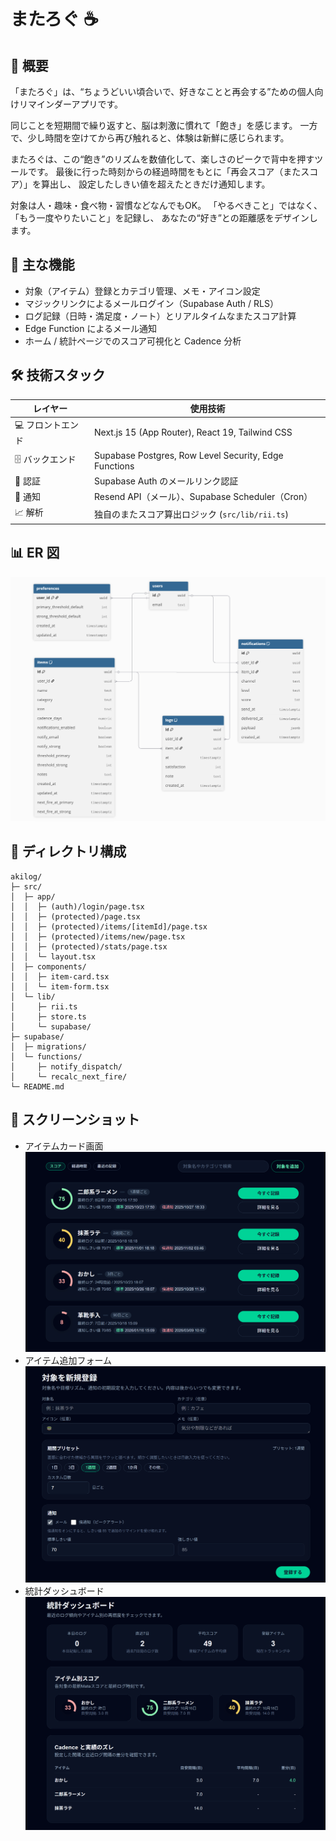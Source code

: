 ﻿# またろぐ ☕️

## 📌 概要
「またろぐ」は、“ちょうどいい頃合いで、好きなことと再会する”ための個人向けリマインダーアプリです。

同じことを短期間で繰り返すと、脳は刺激に慣れて「飽き」を感じます。
一方で、少し時間を空けてから再び触れると、体験は新鮮に感じられます。

またろぐは、この“飽き”のリズムを数値化して、楽しさのピークで背中を押すツールです。
最後に行った時刻からの経過時間をもとに「再会スコア（またスコア）」を算出し、
設定したしきい値を超えたときだけ通知します。

対象は人・趣味・食べ物・習慣などなんでもOK。
「やるべきこと」ではなく、「もう一度やりたいこと」を記録し、
あなたの“好き”との距離感をデザインします。

## 🎯 主な機能 
- 対象（アイテム）登録とカテゴリ管理、メモ・アイコン設定
- マジックリンクによるメールログイン（Supabase Auth / RLS）
- ログ記録（日時・満足度・ノート）とリアルタイムなまたスコア計算
- Edge Function によるメール通知
- ホーム / 統計ページでのスコア可視化と Cadence 分析

## 🛠️ 技術スタック 
| レイヤー | 使用技術 |
| --- | --- |
| 💻 フロントエンド | Next.js 15 (App Router), React 19, Tailwind CSS |
| 🗄️ バックエンド | Supabase Postgres, Row Level Security, Edge Functions |
| 🔐 認証 | Supabase Auth のメールリンク認証 |
| 📣 通知 | Resend API（メール）、Supabase Scheduler（Cron） |
| 📈 解析 | 独自のまたスコア算出ロジック (`src/lib/rii.ts`) |

## 📊 ER 図 
![ER 図](public/またろぐDB.png)

## 📂 ディレクトリ構成
```text
akilog/
├─ src/
│  ├─ app/
│  │  ├─ (auth)/login/page.tsx
│  │  ├─ (protected)/page.tsx
│  │  ├─ (protected)/items/[itemId]/page.tsx
│  │  ├─ (protected)/items/new/page.tsx
│  │  ├─ (protected)/stats/page.tsx
│  │  └─ layout.tsx
│  ├─ components/
│  │  ├─ item-card.tsx
│  │  └─ item-form.tsx
│  └─ lib/
│     ├─ rii.ts
│     ├─ store.ts
│     └─ supabase/
├─ supabase/
│  ├─ migrations/
│  └─ functions/
│     ├─ notify_dispatch/
│     └─ recalc_next_fire/
└─ README.md
```

## 📸 スクリーンショット
- アイテムカード画面  
  ![アイテムカード](public/またろぐアイテムカード.png)
- アイテム追加フォーム  
  ![アイテム追加](public/またろぐアイテム追加.png)
- 統計ダッシュボード  
  ![統計ダッシュボード](public/またろぐ統計.png)
